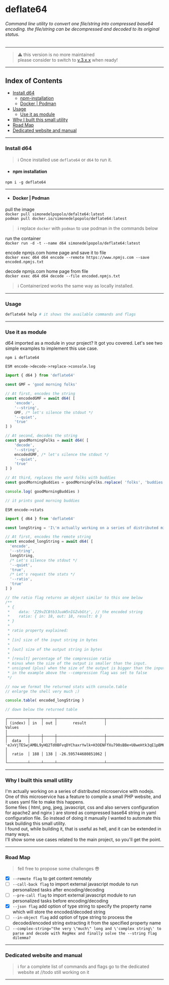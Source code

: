 # deflate64

###### Command line utility to convert one file/string into compressed base64 encoding. the file/string can be decompressed and decoded to its original status.
___

> ⚠️ this version is no more maintained  
> please consider to switch to [v.3.x.x](https://github.com/simonedelpopolo/deflate64/tree/v3.0.0) when ready!

___

## Index of Contents

- [Install d64](#install-d64)
    - [npm-installation](#npm-installation)
    - [Docker | Podman](#docker--podman)
- [Usage](#usage)
    - [Use it as module](#use-it-as-module)
- [Why I built this small utility](#why-i-built-this-small-utility)
- [Road Map](#road-map)
- [Dedicated website and manual](#dedicated-website-and-manual)

___

### Install d64

> ℹ️ Once installed use `deflate64` or `d64` to run it.

- #### npm installation

`npm i -g deflate64`

___

- #### Docker | Podman

pull the image  
`docker pull simonedelpopolo/defalte64:latest`  
`podman pull docker.io/simonedelpopolo/deflate64:latest`

> ℹ️ replace `docker` with `podman` to use podman in the commands below

run the container  
`docker run -d -t --name d64 simonedelpopolo/deflate64:latest`

encode npmjs.com home page and save it to file  
`docker exec d64 d64 encode --remote https://www.npmjs.com --save encoded.npmjs.txt`

decode npmjs.com home page from file  
`docker exec d64 d64 decode --file encoded.npmjs.txt`

> ℹ️ Containerized works the same way as locally installed.
___

### Usage

```bash
deflate64 help # it shows the available commands and flags
```

___

### Use it as module

d64 imported as a module in your project? It got you covered. Let's see two simple examples to implement this use case.

```shell
npm i deflate64
```

`ESM encode->decode->replace->console.log`

```javascript
import { d64 } from 'deflate64'

const GMF = 'good morning folks'

// At first, encodes the string
const encodedGMF = await d64( [
    'encode',
    '--string',
    GMF, /* let's silence the stdout */
    '--quiet',
    'true'
] )

// At second, decodes the string
const goodMorningFolks = await d64( [
    'decode',
    '--string',
    encodedGMF, /* let's silence the stdout */
    '--quiet',
    'true'
] )

// At third, replaces the word folks with buddies
const goodMorningBuddies = goodMorningFolks.replace( 'folks', 'buddies' )

console.log( goodMorningBuddies )

// it prints good morning buddies
```

`ESM encode->stats`

```javascript
import { d64 } from 'deflate64'

const longString = 'I\'m actually working on a series of distributed microservice with nodejs. One of this microservice has a feature to compile a small PHP website, and it uses yaml file to make this happens.'

// At first, encodes the remote string
const encoded_longString = await d64( [
  'encode',
  '--string',
  longString,
  /* Let's silence the stdout */
  '--quiet',
  'true',
  /* Let's request the stats */
  '--ratio',
  'true'
] )

// the ratio flag returns an object similar to this one below
/**
 * {
 *    data: 'Z29vZCBtb3JuaW5nIGZvbGtz', // the encoded string
 *    ratio: { in: 18, out: 18, result: 0 }
 * }
 * 
 * ratio property explained:
 * 
 * [in] size of the input string in bytes
 * 
 * [out] size of the output string in bytes
 * 
 * [result] percentage of the compression ratio
 * minus when the size of the output is smaller than the input.
 * unsigned (plus) when the size of the output is bigger than the input.
 * in the example above the --compression flag was set to false
 */

// now we format the returned stats with console.table
// enlarge the shell very much ;)

console.table( encoded_longString )

// down below the returned table
```
```shell
┌─────────┬─────┬─────┬─────────────────────┬────────────────────────────────────────────────────────────────────────────────────────────────────────────────────────────────────────────────────────────────────────────────────────────┐
│ (index) │ in  │ out │       result        │                                                                                           Values                                                                                           │
├─────────┼─────┼─────┼─────────────────────┼────────────────────────────────────────────────────────────────────────────────────────────────────────────────────────────────────────────────────────────────────────────────────────────┤
│  data   │     │     │                     │ 'eJxVjTESwjAMBL9yHQ2Td0BFvqDYChaxrYwlk+H3OENFfXu790sBBe+U8weHtk3qE1pBMG7CBl0RxbzJ0p0jioSmY3pLYBziCVUjv2zCo/IJexL7pxLZ0K1M3hvDFUHLLpnPRhldzLcZBy8mzldQjRBHt9H+UMlYT3S8Cm38syfad642fQFSS0QA' │
│  ratio  │ 188 │ 138 │ -26.595744680851062 │                                                                                                                                                                                            │
└─────────┴─────┴─────┴─────────────────────┴────────────────────────────────────────────────────────────────────────────────────────────────────────────────────────────────────────────────────────────────────────────────────────────┘

```
___

### Why I built this small utility

I'm actually working on a series of distributed microservice with nodejs. One of this microservice has a feature to
compile a small PHP website, and it uses yaml file to make this happens.  
Some files ( html, png, jpeg, javascript, css and also servers configuration for apache2 and nginx ) are stored as
compressed base64 string in yaml configuration file. So instead of doing it manually I wanted to automate this task
building this small utility.  
I found out, while building it, that is useful as hell, and it can be extended in many ways.  
I'll show some use cases related to the main project, so you'll get the point.

___

### Road Map

> fell free to propose some challenges 😎

- [x] `--remote flag` to get content remotely
- [ ] `--call-back flag` to import external javascript module to run personalized tasks after encoding/decoding
- [ ] `--pre-call flag` to import external javascript module to run personalized tasks before encoding/decoding
- [x] `--json flag` add option of type string to specify the property name which will store the encoded/decoded string
- [ ] `--in-object flag` add option of type string to process the decoded/encoded string extracting it from the
  specified property name
- [ ] `--complex-string="the very \"much\" long and \'complex string\' to parse and decode with RegHex and finally solve the --string flag dilemma?`

___

### Dedicated website and manual

> ℹ️ for a complete list of commands and flags go to the dedicated website at //todo still working on it

___
